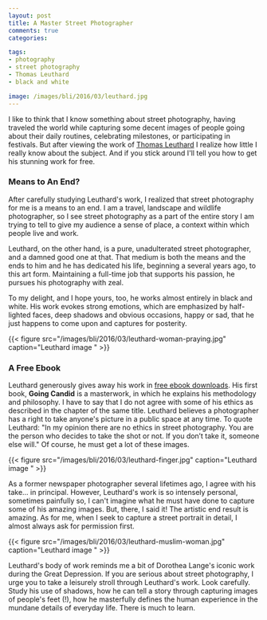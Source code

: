 ```yaml
---
layout: post
title: A Master Street Photographer
comments: true
categories:

tags:
- photography
- street photography
- Thomas Leuthard
- black and white

image: /images/bli/2016/03/leuthard.jpg
---
```


I like to think that I know something about street photography, having traveled the world while capturing some decent images of people going about their daily routines, celebrating milestones, or participating in festivals. But after viewing the work of [Thomas Leuthard](http://thomas.leuthard.photography/) I realize how little I really know about the subject. And if you stick around I'll tell you how to get his stunning work for free. 

<!--more-->

### Means to An End?

After carefully studying Leuthard's work, I realized that street photography for me is a means to an end. I am a travel, landscape and wildlife photographer, so I see street photography as a part of the entire story I am trying to tell to give my audience a sense of place, a context within which people live and work. 

Leuthard, on the other hand, is a pure, unadulterated street photographer, and a damned good one at that. That medium is both the means and the ends to him and he has dedicated his life, beginning a several years ago, to this art form. Maintaining a full-time job that supports his passion, he pursues his photography with zeal. 

To my delight, and I hope yours, too, he works almost entirely in black and white. His work evokes strong emotions, which are emphasized by half-lighted faces, deep shadows and obvious occasions, happy or sad, that he just happens to come upon and captures for posterity. 

{{< figure src="/images/bli/2016/03/leuthard-woman-praying.jpg" caption="Leuthard image " >}}

### A Free Ebook

Leuthard generously gives away his work in [free ebook downloads](http://thomas.leuthard.photography/ebooks/). His first book, **Going Candid** is a masterwork, in which he explains his methodology and philosophy. I have to say that I do not agree with some of his ethics as described in the chapter of the same title. Leuthard believes a photographer has a right to take anyone's picture in a public space at any time. To quote Leuthard: "In my opinion there are no ethics in street photography. You are the person who decides to take the shot or not. If you don’t take it, someone else will." Of course, he must get a lot of these images.

{{< figure src="/images/bli/2016/03/leuthard-finger.jpg" caption="Leuthard image " >}}

As a former newspaper photographer several lifetimes ago, I agree with his take... in principal. However, Leuthard's work is so intensely personal, sometimes painfully so, I can't imagine what he must have done to capture some of his amazing images. But, there, I said it! The artistic end result is amazing. As for me, when I seek to capture a street portrait in detail, I almost always ask for permission first. 

{{< figure src="/images/bli/2016/03/leuthard-muslim-woman.jpg" caption="Leuthard image " >}}

Leuthard's body of work reminds me a bit of Dorothea Lange's iconic work during the Great Depression. If you are serious about street photography, I urge you to take a leisurely stroll through Leuthard's work. Look carefully. Study his use of shadows, how he can tell a story through capturing images of people's feet (!), how he masterfully defines the human experience in the mundane details of everyday life. There is much to learn. 













